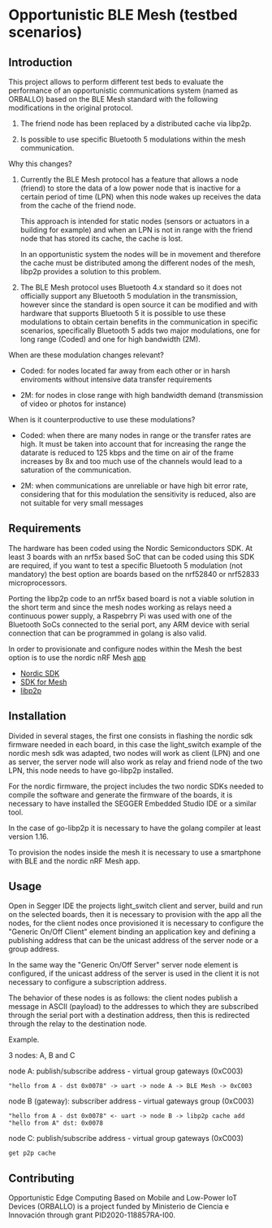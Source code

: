 # Opportunistic BLE Mesh (testbed scenarios)



## Introduction

This project allows to perform different test beds to evaluate the performance of an opportunistic communications system (named as ORBALLO) based on the BLE Mesh standard with the following modifications in the original protocol.

1. The friend node has been replaced by a distributed cache via libp2p. 

2. Is possible to use specific Bluetooth 5 modulations within the mesh communication. 

Why this changes?

1. Currently the BLE Mesh protocol has a feature that allows a node (friend) to store the data of a low power node that is inactive for a certain period of time (LPN) when this node wakes up receives the data from the cache of the friend node. 

    This approach is intended for static nodes (sensors or actuators in a building for example) and when an LPN is not in range with the friend node that has stored its cache, the cache is lost.

    In an opportunistic system the nodes will be in movement and therefore the cache must be distributed among the different nodes of the mesh, libp2p provides a solution to this problem. 

2. The BLE Mesh protocol uses Bluetooth 4.x standard so it does not officially support any Bluetooth 5 modulation in the transmission, however since the standard is open source it can be modified and with hardware that supports Bluetooth 5 it is possible to use these modulations to obtain certain benefits in the communication in specific scenarios, specifically Bluetooth 5 adds two major modulations, one for long range (Coded) and one for high bandwidth (2M).

When are these modulation changes relevant?

- Coded: for nodes located far away from each other or in harsh enviroments without intensive data transfer requirements

- 2M: for nodes in close range with high bandwidth demand (transmission of video or photos for instance)

When is it counterproductive to use these modulations?

- Coded: when there are many nodes in range or the transfer rates are high. It must be taken into account that for increasing the range the datarate is reduced to 125 kbps and the time on air of the frame increases by 8x and too much use of the channels would lead to a saturation of the communication. 

- 2M: when communications are unreliable or have high bit error rate, considering that for this modulation the sensitivity is reduced, also are not suitable for very small messages 

## Requirements

The hardware has been coded using the Nordic Semiconductors SDK. At least 3 boards with an nrf5x based SoC that can be coded using this SDK are required, if you want to test a specific Bluetooth 5 modulation (not mandatory) the best option are boards based on the nrf52840 or nrf52833 microprocessors.

Porting the libp2p code to an nrf5x based board is not a viable solution in the short term and since the mesh nodes working as relays need a continuous power supply, a Raspebrry Pi was used with one of the Bluetooth SoCs connected to the serial port, any ARM device with serial connection that can be programmed in golang is also valid.

In order to provisionate and configure nodes within the Mesh the best option is to use the nordic nRF Mesh [app](https://play.google.com/store/apps/details?id=no.nordicsemi.android.nrfmeshprovisioner&gl=US) 

- [Nordic SDK](https://www.nordicsemi.com/Products/Development-software/nrf5-sdk/download)
- [SDK for Mesh](https://www.nordicsemi.com/Products/Development-software/nRF5-SDK-for-Mesh)
- [libp2p](https://github.com/libp2p/libp2p)

## Installation

Divided in several stages, the first one consists in flashing the nordic sdk firmware needed in each board, in this case the light_switch example of the nordic mesh sdk was adapted, two nodes will work as client (LPN) and one as server, the server node will also work as relay and friend node of the two LPN, this node needs to have go-libp2p installed.

For the nordic firmware, the project includes the two nordic SDKs needed to compile the software and generate the firmware of the boards, it is necessary to have installed the SEGGER Embedded Studio IDE or a similar tool.

In the case of go-libp2p it is necessary to have the golang compiler at least version 1.16.

To provision the nodes inside the mesh it is necessary to use a smartphone with BLE and the nordic nRF Mesh app.

## Usage

Open in Segger IDE the projects light_switch client and server, build and run on the selected boards, then it is necessary to provision with the app all the nodes, for the client nodes once provisioned it is necessary to configure the "Generic On/Off Client" element binding an application key and defining a publishing address that can be the unicast address of the server node or a group address. 

In the same way the "Generic On/Off Server" server node element is configured, if the unicast address of the server is used in the client it is not necessary to configure a subscription address.

The behavior of these nodes is as follows: the client nodes publish a message in ASCII (payload) to the addresses to which they are subscribed through the serial port with a destination address, then this is redirected through the relay to the destination node. 

Example.

3 nodes: A, B and C

node A: publish/subscribe address - virtual group gateways (0xC003)
```
"hello from A - dst 0x0078" -> uart -> node A -> BLE Mesh -> 0xC003 
```

node B (gateway): subscriber address - virtual gateways group (0xC003)
```
"hello from A - dst 0x0078" <- uart -> node B -> libp2p cache add "hello from A" dst: 0x0078 
```

node C: publish/subscribe address - virtual group gateways (0xC003)
```
get p2p cache 
```


## Contributing

Opportunistic Edge Computing Based on Mobile and Low-Power IoT Devices (ORBALLO) is a project funded by Ministerio de Ciencia e Innovación through grant PID2020-118857RA-I00.
